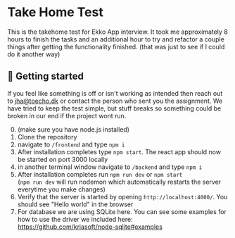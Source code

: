 # Take Home Test
This is the takehome test for Ekko App interview. It took me approximately 8 hours to finish the tasks and an additional hour to try and refactor a couple things after getting the functionality finished. (that was just to see if I could do it another way)




## 🛫 Getting started

If you feel like something is off or isn't working as intended then reach out to jha@toecho.dk or contact the person who sent you the assignment. We have tried to keep the test simple, but stuff breaks so something could be broken in our end if the project wont run.

0. (make sure you have node.js installed)
1. Clone the repository
2. navigate to `/frontend` and type `npm i`
3. After installation completes type `npm start`. The react app should now be started on port 3000 locally
4. in another terminal window navigate to `/backend` and type `npm i`
5. After installation completes run `npm run dev` or `npm start`  
   (`npm run dev` will run nodemon which automatically restarts the server everytime you make changes)
6. Verify that the server is started by opening `http://localhost:4000/`. You should see "Hello world" in the browser
7. For database we are using SQLite here. You can see some examples for how to use the driver we included here: https://github.com/kriasoft/node-sqlite#examples
